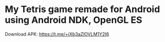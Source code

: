 # My Tetris game remade for Android using Android NDK, OpenGL ES

Download APK: https://t.me/+iXb3aZlOVLM1Y2I6
